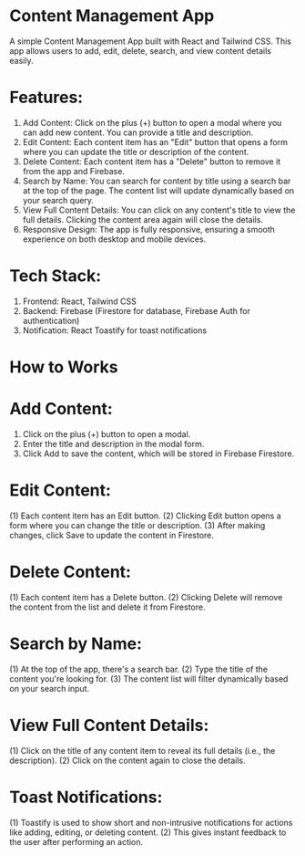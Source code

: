 # Content Management App
A simple Content Management App built with React and Tailwind CSS. This app allows users to add, edit, delete, search, and view content details easily.

# Features:

1. Add Content: Click on the plus (+) button to open a modal where you can add new content. You can provide a title and description.
2. Edit Content: Each content item has an "Edit" button that opens a form where you can update the title or description of the content.
3. Delete Content: Each content item has a "Delete" button to remove it from the app and Firebase.
4. Search by Name: You can search for content by title using a search bar at the top of the page. The content list will update dynamically based on your search query.
5. View Full Content Details: You can click on any content's title to view the full details. Clicking the content area again will close the details.
6. Responsive Design: The app is fully responsive, ensuring a smooth experience on both desktop and mobile devices.

# Tech Stack:

1. Frontend: React, Tailwind CSS
2. Backend: Firebase (Firestore for database, Firebase Auth for authentication)
3. Notification: React Toastify for toast notifications

# How to Works 

# Add Content:

1.  Click on the plus (+) button to open a modal.
2.  Enter the title and description in the modal form.
3.  Click Add to save the content, which will be stored in Firebase Firestore.

# Edit Content:

(1) Each content item has an Edit button.
(2) Clicking Edit button opens a form where you can change the title or description.
(3) After making changes, click Save to update the content in Firestore.

# Delete Content:

(1) Each content item has a Delete button.
(2) Clicking Delete will remove the content from the list and delete it from Firestore.

# Search by Name:

(1) At the top of the app, there's a search bar.
(2) Type the title of the content you're looking for.
(3) The content list will filter dynamically based on your search input.

# View Full Content Details:

(1) Click on the title of any content item to reveal its full details (i.e., the description).
(2) Click on the content again to close the details.

# Toast Notifications:

(1) Toastify is used to show short and non-intrusive notifications for actions like adding, editing, or deleting content.
(2) This gives instant feedback to the user after performing an action.
